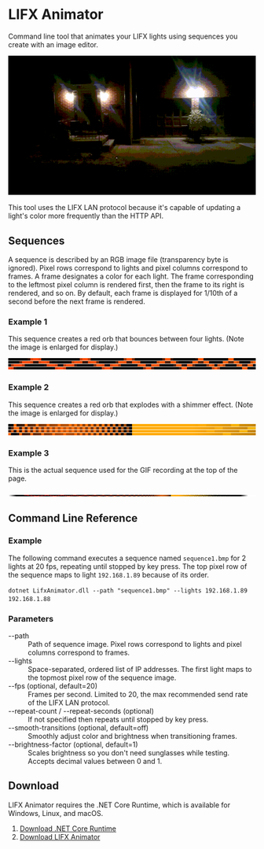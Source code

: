 # LIFX Animator
Command line tool that animates your LIFX lights using sequences you create with an image editor.

![Example recording](/Readme/recording.gif)

This tool uses the LIFX LAN protocol because it's capable of updating a light's color more frequently than the HTTP API.

## Sequences
A sequence is described by an RGB image file (transparency byte is ignored). Pixel rows correspond to lights and pixel columns correspond to frames. A frame designates a color for each light. The frame corresponding to the leftmost pixel column is rendered first,  then the frame to its right is rendered, and so on. By default, each frame is displayed for 1/10th of a second before the next frame is rendered.

### Example 1
This sequence creates a red orb that bounces between four lights. (Note the image is enlarged for display.)

![Bouncing orb effect](/Readme/bouncing-orb-effect.png)

### Example 2
This sequence creates a red orb that explodes with a shimmer effect. (Note the image is enlarged for display.)

![Exploding orb effect](/Readme/exploding-orb-effect.png)

### Example 3
This is the actual sequence used for the GIF recording at the top of the page.

![Bouncing and exploding orb script](/Readme/script.bmp)

## Command Line Reference

### Example
The following command executes a sequence named `sequence1.bmp` for 2 lights at 20 fps, repeating until stopped by key press. The top pixel row of the sequence maps to light `192.168.1.89` because of its order.

`dotnet LifxAnimator.dll --path "sequence1.bmp" --lights 192.168.1.89 192.168.1.88`

### Parameters
<dl>
  <dt>--path</dt>
  <dd>Path of sequence image. Pixel rows correspond to lights and pixel columns correspond to frames.</dd>
  
  <dt>--lights</dt>
  <dd>Space-separated, ordered list of IP addresses. The first light maps to the topmost pixel row of the sequence image.</dd>
  
  <dt>--fps (optional, default=20)</dt>
  <dd>Frames per second. Limited to 20, the max recommended send rate of the LIFX LAN protocol.</dd>
  
  <dt>--repeat-count / --repeat-seconds (optional)</dt>
  <dd>If not specified then repeats until stopped by key press.</dd>
  
  <dt>--smooth-transitions (optional, default=off)</dt>
  <dd>Smoothly adjust color and brightness when transitioning frames.</dd>
  
  <dt>--brightness-factor (optional, default=1)</dt>
  <dd>Scales brightness so you don't need sunglasses while testing. Accepts decimal values between 0 and 1.</dd>
</dl>

## Download
LIFX Animator requires the .NET Core Runtime, which is available for Windows, Linux, and macOS.
1. [Download .NET Core Runtime](https://www.microsoft.com/net/download)
2. [Download LIFX Animator](https://github.com/galehouse5/LifxAnimator/releases/latest)

